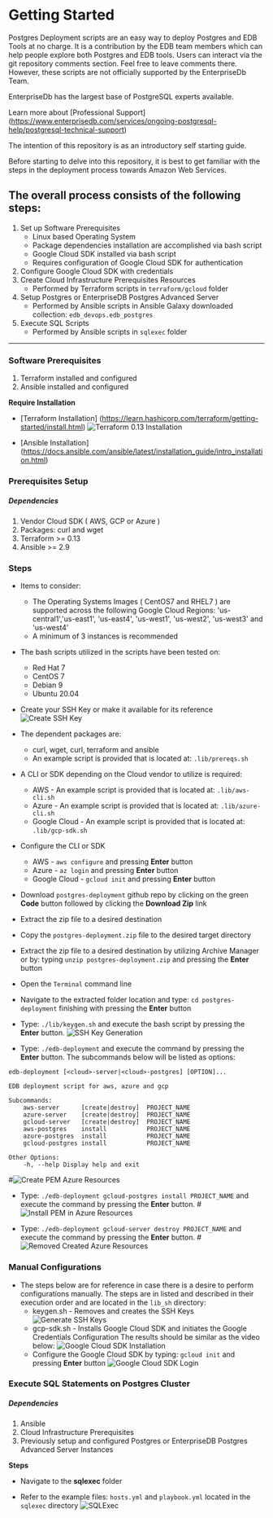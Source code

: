 # Getting Started
Postgres Deployment scripts are an easy way to deploy Postgres and EDB Tools at no charge. It is a contribution by the EDB team members which can help people explore both Postgres and EDB tools. Users can interact via the git repository comments section. Feel free to leave comments there. However, these scripts are not officially supported by the EnterpriseDb Team.

EnterpriseDb has the largest base of PostgreSQL experts available.

Learn more about [Professional Support] (https://www.enterprisedb.com/services/ongoing-postgresql-help/postgresql-technical-support)

The intention of this repository is as an introductory self starting guide.

Before starting to delve into this repository, it is best to get familiar with the steps in the deployment process towards Amazon Web Services.

## The overall process consists of the following steps:

1. Set up Software Prerequisites
   * Linux based Operating System
   * Package dependencies installation are accomplished via bash script
   * Google Cloud SDK installed via bash script
   * Requires configuration of Google Cloud SDK for authentication
2. Configure Google Cloud SDK with credentials
3. Create Cloud Infrastructure Prerequisites Resources
   * Performed by Terraform scripts in ```terraform/gcloud``` folder
4. Setup Postgres or EnterpriseDB Postgres Advanced Server
   * Performed by Ansible scripts in Ansible Galaxy downloaded collection: ```edb_devops.edb_postgres```
5. Execute SQL Scripts
   * Performed by Ansible scripts in ```sqlexec``` folder

----
### Software Prerequisites
1. Terraform installed and configured
2. Ansible installed and configured

**Require Installation**

* [Terraform Installation]  (https://learn.hashicorp.com/terraform/getting-started/install.html)
  ![Terraform 0.13 Installation](../../demos/Terraform_0.13_Installation.gif)

* [Ansible Installation] (https://docs.ansible.com/ansible/latest/installation_guide/intro_installation.html)

### Prerequisites Setup
##### Dependencies
1. Vendor Cloud SDK ( AWS, GCP or Azure )
2. Packages: curl and wget
1. Terraform >= 0.13
2. Ansible >= 2.9

### Steps

* Items to consider:
  * The Operating Systems Images ( CentOS7 and RHEL7 ) are supported across the following Google Cloud Regions: 'us-central1','us-east1', 'us-east4', 'us-west1', 'us-west2', 'us-west3' and 'us-west4'
  * A minimum of 3 instances is recommended

* The bash scripts utilized in the scripts have been tested on:
  * Red Hat 7
  * CentOS 7
  * Debian 9
  * Ubuntu 20.04

* Create your SSH Key or make it available for its reference
  ![Create SSH Key](../../demos/KeyGen.gif)

* The dependent packages are:
  * curl, wget, curl, terraform and ansible
  * An example script is provided that is located at: ```.lib/prereqs.sh```

* A CLI or SDK depending on the Cloud vendor to utilize is required: 
  * AWS - An example script is provided that is located at: ```.lib/aws-cli.sh```
  * Azure - An example script is provided that is located at: ```.lib/azure-cli.sh```
  * Google Cloud - An example script is provided that is located at: ```.lib/gcp-sdk.sh```

* Configure the CLI or SDK
  * AWS - ```aws configure``` and pressing **Enter** button
  * Azure - ```az login``` and pressing **Enter** button
  * Google Cloud - ```gcloud init``` and pressing **Enter** button 
    
* Download ```postgres-deployment``` github repo by clicking on the green **Code** button followed by clicking the **Download Zip** link

* Extract the zip file to a desired destination

* Copy the ```postgres-deployment.zip``` file to the desired target directory
  
* Extract the zip file to a desired destination by utilizing Archive Manager or by: typing ```unzip postgres-deployment.zip``` and pressing the **Enter** button
 
* Open the ```Terminal``` command line

* Navigate to the extracted folder location and type: ```cd postgres-deployment``` finishing with pressing the **Enter** button

* Type: ```./lib/keygen.sh``` and execute the bash script by pressing the **Enter** button.
  ![SSH Key Generation](../../demos/KeyGen.gif)

* Type: ```./edb-deployment``` and execute the command by pressing the **Enter** button. The subcommands below will be listed as options:

```
edb-deployment [<cloud>-server|<cloud>-postgres] [OPTION]...

EDB deployment script for aws, azure and gcp

Subcommands:
    aws-server      [create|destroy]  PROJECT_NAME
    azure-server    [create|destroy]  PROJECT_NAME
    gcloud-server   [create|destroy]  PROJECT_NAME
    aws-postgres    install           PROJECT_NAME
    azure-postgres  install           PROJECT_NAME
    gcloud-postgres install           PROJECT_NAME

Other Options:
    -h, --help Display help and exit
```

  #![Create PEM Azure Resources](../../demos/AWS_Create_demo.gif)

* Type: ```./edb-deployment gcloud-postgres install PROJECT_NAME``` and execute the command by pressing the **Enter** button.
  #![Install PEM in Azure Resources](../../demos/AWS_PEM_Install.gif)

* Type: ```./edb-deployment gcloud-server destroy PROJECT_NAME``` and execute the command by pressing the **Enter** button.
  #![Removed Created Azure Resources](../../demos/AWS_PEM_destroy.gif)

### Manual Configurations
* The steps below are for reference in case there is a desire to perform configurations manually. The steps are in listed and described in their execution order and are located in the ```lib_sh``` directory:
  * keygen.sh - Removes and creates the SSH Keys
  ![Generate SSH Keys](../../demos/KeyGen.gif)
  * gcp-sdk.sh - Installs Google Cloud SDK and initiates the Google Credentials Configuration
   The results should be similar as the video below:
  ![Google Cloud SDK Installation](../../demos/Google_Cloud_SDK_Installation.gif)
  * Configure the Google Cloud SDK by typing: ```gcloud init``` and pressing **Enter** button
  ![Google Cloud SDK Login](../../demos/Google_Cloud_SDK_Login.gif)
  
### Execute SQL Statements on Postgres Cluster
##### Dependencies
1. Ansible
2. Cloud Infrastructure Prerequisites
3. Previously setup and configured Postgres or EnterpriseDB Postgres Advanced Server Instances

**Steps**

* Navigate to the **sqlexec** folder

* Refer to the example files: ```hosts.yml``` and ```playbook.yml``` located in the ```sqlexec``` directory
  ![SQLExec](../../demos/SQLExec.gif)

